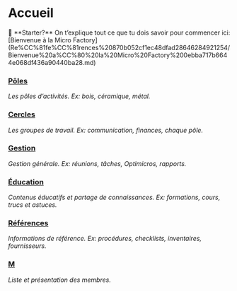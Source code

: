 # Accueil

<aside>
👋 **Starter?** On t’explique tout ce que tu dois savoir pour commencer ici: [Bienvenue à la Micro Factory](Re%CC%81fe%CC%81rences%20870b052cf1ec48dfad28646284921254/Bienvenue%20a%CC%80%20la%20Micro%20Factory%200ebba717b6644e068df436a90440ba28.md)

</aside>

### [Pôles](Po%CC%82les%20c9e4338b2bbb4e8b8eee44dd11287515.md)

*Les pôles d’activités. Ex: bois, céramique, métal.*

### [Cercles](Cercles%20af8f23447f214f87babba070389d2274.md)

*Les groupes de travail. Ex: communication, finances, chaque pôle.*

### [Gestion](Gestion%204b6c29dc89a949f49c8b5070ce9d2511.md)

*Gestion générale. Ex: réunions, tâches, Optimicros, rapports.*

### [Éducation](E%CC%81ducation%20c39251d12c1a4ab881aa379e12fc9271.md)

*Contenus éducatifs et partage de connaissances. Ex: formations, cours, trucs et astuces.*

### [Références](Re%CC%81fe%CC%81rences%20870b052cf1ec48dfad28646284921254.md)

*Informations de référence. Ex: procédures, checklists, inventaires, fournisseurs.*

### [M](Membres%204b92530372674fd0beb6df1cda8bc111.csv)

*Liste et présentation des membres.*
